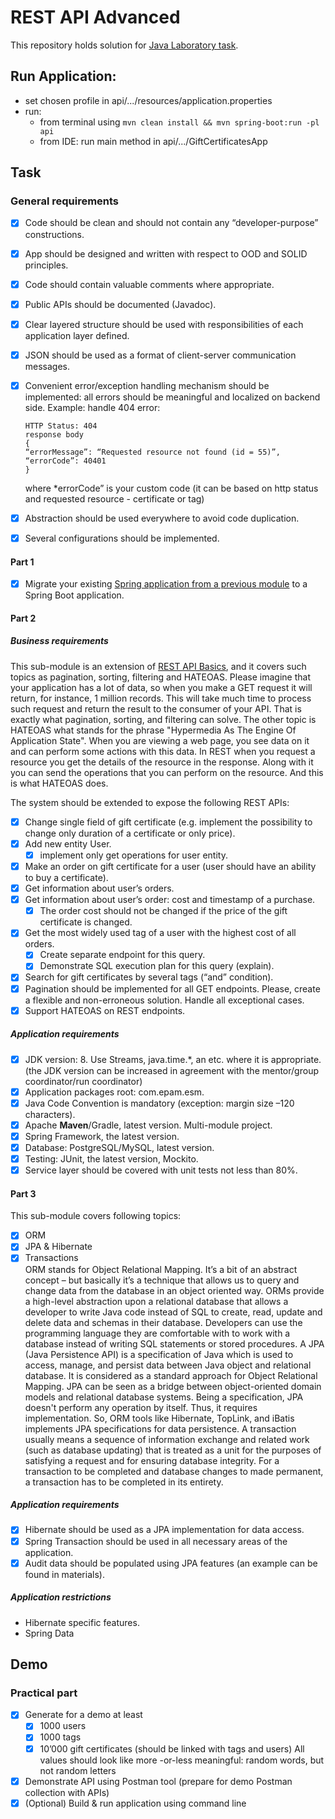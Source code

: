 # REST API Advanced
This repository holds solution for [Java Laboratory task](https://github.com/mjc-school/MJC-School/blob/old/stage%20%233/java/module%20%233.%20REST%20API%20Advanced/rest_api_advanced.md).

## Run Application: 
- set chosen profile in api/.../resources/application.properties   
- run:  
  - from terminal using `mvn clean install && mvn spring-boot:run -pl api`   
  - from IDE: run main method in api/.../GiftCertificatesApp

## Task
### General requirements

- [x] Code should be clean and should not contain any “developer-purpose” constructions.
- [x] App should be designed and written with respect to OOD and SOLID principles.
- [x] Code should contain valuable comments where appropriate.
- [x] Public APIs should be documented (Javadoc).
- [x] Clear layered structure should be used with responsibilities of each application layer defined.
- [x] JSON should be used as a format of client-server communication messages.
- [x] Convenient error/exception handling mechanism should be implemented: all errors should be meaningful and localized on backend side. Example: handle 404 error:

      HTTP Status: 404
      response body    
      {
      “errorMessage”: “Requested resource not found (id = 55)”,
      “errorCode”: 40401
      }

  where *errorCode” is your custom code (it can be based on http status and requested resource - certificate or tag)
- [x] Abstraction should be used everywhere to avoid code duplication.
- [x] Several configurations should be implemented.

#### Part 1

- [x] Migrate your existing [Spring application from a previous module](https://github.com/asilenko/gift-certificates) to a Spring Boot application.

#### Part 2

##### Business requirements

This sub-module is an extension of [REST API Basics](https://github.com/mjc-school/MJC-School/blob/old/stage%20%233/java/module%20%232.%20REST%20API%20Basics/rest_api_basics_task.md), and it covers such topics as pagination, sorting, filtering and HATEOAS. Please imagine that your application has a lot of data, so when you make a GET request it will return, for instance, 1 million records. This will take much time to process such request and return the result to the consumer of your API. That is exactly what pagination, sorting, and filtering can solve. The other topic is HATEOAS what stands for the phrase "Hypermedia As The Engine Of Application State". When you are viewing a web page, you see data on it and can perform some actions with this data. In REST when you request a resource you get the details of the resource in the response. Along with it you can send the operations that you can perform on the resource. And this is what HATEOAS does.

The system should be extended to expose the following REST APIs:
- [x] Change single field of gift certificate (e.g. implement the possibility to change only duration of a certificate or only price).
- [x] Add new entity User.
  - [x] implement only get operations for user entity.
- [x] Make an order on gift certificate for a user (user should have an ability to buy a certificate).
- [x] Get information about user’s orders.
- [x] Get information about user’s order: cost and timestamp of a purchase.
  - [x] The order cost should not be changed if the price of the gift certificate is changed.
- [x] Get the most widely used tag of a user with the highest cost of all orders.
  - [x] Create separate endpoint for this query.
  - [x] Demonstrate SQL execution plan for this query (explain).
- [x] Search for gift certificates by several tags (“and” condition).
- [x] Pagination should be implemented for all GET endpoints. Please, create a flexible and non-erroneous solution. Handle all exceptional cases.
- [x] Support HATEOAS on REST endpoints.

##### Application requirements

- [x] JDK version: 8. Use Streams, java.time.*, an etc. where it is appropriate. (the JDK version can be increased in agreement with the mentor/group coordinator/run coordinator)
- [x] Application packages root: com.epam.esm.
- [x] Java Code Convention is mandatory (exception: margin size –120 characters).
- [x] Apache **Maven**/Gradle, latest version. Multi-module project.
- [x] Spring Framework, the latest version.
- [x] Database: PostgreSQL/MySQL, latest version.
- [x] Testing: JUnit, the latest version, Mockito.
- [x] Service layer should be covered with unit tests not less than 80%.

#### Part 3

This sub-module covers following topics:
- [x] ORM
- [x] JPA & Hibernate
- [x] Transactions  
 ORM stands for Object Relational Mapping. It’s a bit of an abstract concept – but basically it’s a technique that allows us to query and change data from the database in an object oriented way. ORMs provide a high-level abstraction upon a relational database that allows a developer to write Java code instead of SQL to create, read, update and delete data and schemas in their database. Developers can use the programming language they are comfortable with to work with a database instead of writing SQL statements or stored procedures. A JPA (Java Persistence API) is a specification of Java which is used to access, manage, and persist data between Java object and relational database. It is considered as a standard approach for Object Relational Mapping. JPA can be seen as a bridge between object-oriented domain models and relational database systems. Being a specification, JPA doesn't perform any operation by itself. Thus, it requires implementation. So, ORM tools like Hibernate, TopLink, and iBatis implements JPA specifications for data persistence. A transaction usually means a sequence of information exchange and related work (such as database updating) that is treated as a unit for the purposes of satisfying a request and for ensuring database integrity. For a transaction to be completed and database changes to made permanent, a transaction has to be completed in its entirety.

##### Application requirements

- [x] Hibernate should be used as a JPA implementation for data access.
- [x] Spring Transaction should be used in all necessary areas of the application.
- [x] Audit data should be populated using JPA features (an example can be found in materials).

##### Application restrictions

- Hibernate specific features.
- Spring Data

## Demo
### Practical part

- [x] Generate for a demo at least
  - [x] 1000 users
  - [x] 1000 tags
  - [x] 10’000 gift certificates (should be linked with tags and users)
   All values should look like more -or-less meaningful: random words, but not random letters
- [x] Demonstrate API using Postman tool (prepare for demo Postman collection with APIs)
- [x] (Optional) Build & run application using command line

